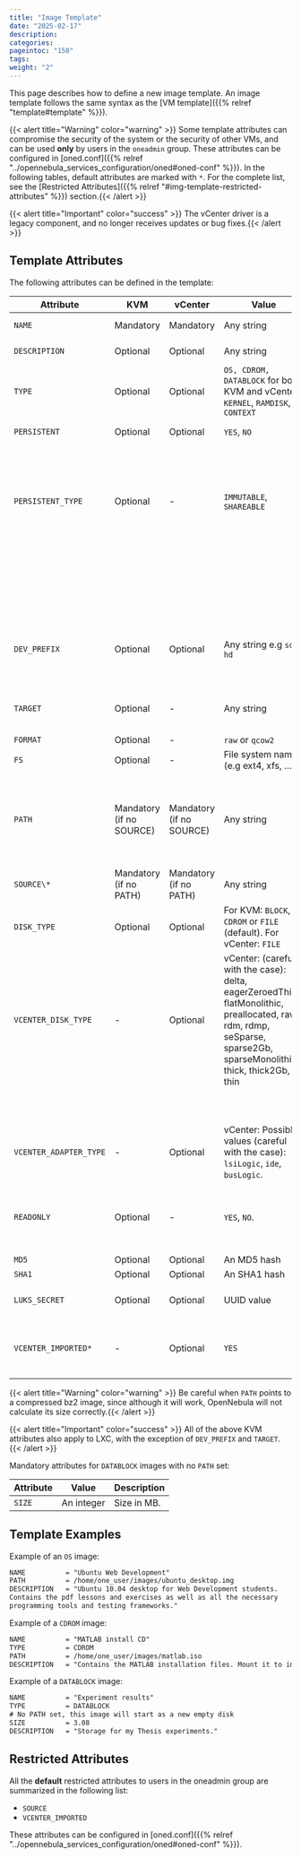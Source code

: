 ```yaml
---
title: "Image Template"
date: "2025-02-17"
description:
categories:
pageintoc: "150"
tags:
weight: "2"
---
```


<a id="img-template"></a>

<!--# Image Template -->

This page describes how to define a new image template. An image template follows the same syntax as the [VM template]({{% relref "template#template" %}}).

{{< alert title="Warning" color="warning" >}}
Some template attributes can compromise the security of the system or the security of other VMs, and can be used **only** by users in the `oneadmin` group. These attributes can be configured in [oned.conf]({{% relref "../opennebula_services_configuration/oned#oned-conf" %}}). In the following tables, default attributes are marked with `*`. For the complete list, see the [Restricted Attributes]({{% relref "#img-template-restricted-attributes" %}}) section.{{< /alert >}} 

{{< alert title="Important" color="success" >}}
The vCenter driver is a legacy component, and no longer receives updates or bug fixes.{{< /alert >}} 

## Template Attributes

The following attributes can be defined in the template:

| Attribute                                       | KVM                                    | vCenter                         | Value                                                                                                                                                                                     | Description                                                                                                                                                                                                                                                                                                                                                                                                                                       |
|-------------------------------------------------|----------------------------------------|---------------------------------|-------------------------------------------------------------------------------------------------------------------------------------------------------------------------------------------|---------------------------------------------------------------------------------------------------------------------------------------------------------------------------------------------------------------------------------------------------------------------------------------------------------------------------------------------------------------------------------------------------------------------------------------------------|
| `NAME`                                          | Mandatory                              | Mandatory                       | Any string                                                                                                                                                                                | Name that the Image will get. Every image must have a unique name.                                                                                                                                                                                                                                                                                                                                                                                |
| `DESCRIPTION`                                   | Optional                               | Optional                        | Any string                                                                                                                                                                                | Human readable description of the image for other users.                                                                                                                                                                                                                                                                                                                                                                                          |
| `TYPE`                                          | Optional                               | Optional                        | `OS, CDROM, DATABLOCK` for both KVM and vCenter, `KERNEL`, `RAMDISK`, `CONTEXT`                                                                                                           | Type of the image, explained in detail in the following section. If omitted, the default value is the one defined in oned.conf (install default is OS)                                                                                                                                                                                                                                                                                            |
| `PERSISTENT`                                    | Optional                               | Optional                        | `YES`, `NO`                                                                                                                                                                               | Persistence of the image. If omitted, the default value is `NO`.                                                                                                                                                                                                                                                                                                                                                                                  |
| `PERSISTENT_TYPE`<br/><br/><br/><br/><br/><br/> | Optional<br/><br/><br/><br/><br/><br/> | -<br/><br/><br/><br/><br/><br/> | `IMMUTABLE`, `SHAREABLE`<br/><br/><br/><br/><br/><br/>                                                                                                                                    | `IMMUTABLE` - An special persistent image, that will not be modified.<br/><br/><br/>`SHAREABLE` - Persistent image shareable by multiple VMs. Requires `raw` image `FORMAT` and shared datastore. [Virtualization driver]({{% relref "../opennebula_services_configuration/oned#oned-conf-virtualization-drivers" %}}) needs `SUPPORT_SHAREABLE = "yes"`<br/><br/><br/>This attribute should only be used for special storage configurations.<br/><br/>            |
| `DEV_PREFIX`                                    | Optional                               | Optional                        | Any string e.g `sd`, `hd`                                                                                                                                                                 | Prefix for the emulated device this image will be mounted at. For instance, `hd`, `sd`, or `vd` for KVM virtio. If omitted, the default value is the one defined in [oned.conf]({{% relref "../opennebula_services_configuration/oned#oned-conf" %}}) (installation default is `hd`).                                                                                                                                                                              |
| `TARGET`                                        | Optional                               | -                               | Any string                                                                                                                                                                                | Target for the emulated device this image will be mounted at. For instance, `hdb`, `sdc`. If omitted, it will be [assigned automatically]({{% relref "template#template-disks-device-mapping" %}}).                                                                                                                                                                                                                                                                |
| `FORMAT`                                        | Optional                               | -                               | `raw` or `qcow2`                                                                                                                                                                          | Format of the image backing file.                                                                                                                                                                                                                                                                                                                                                                                                                 |
| `FS`                                            | Optional                               | -                               | File system name (e.g ext4, xfs, …)                                                                                                                                                       | Specific file system type. It is used for formatting datablocks and volatile disks.                                                                                                                                                                                                                                                                                                                                                               |
| `PATH`                                          | Mandatory (if no SOURCE)               | Mandatory (if no SOURCE)        | Any string                                                                                                                                                                                | Path to the original file that will be copied to the image repository. If not specified for a `DATABLOCK` type image, an empty image will be created. Note that gzipped files are supported and OpenNebula will automatically decompress them. Bzip2 compressed files is also supported, but it’s strongly discouraged since OpenNebula will not calculate it’s size properly.                                                                    |
| `SOURCE\*`                                      | Mandatory (if no PATH)                 | Mandatory (if no PATH)          | Any string                                                                                                                                                                                | Source to be used in the DISK attribute. Useful for not file-based images.                                                                                                                                                                                                                                                                                                                                                                        |
| `DISK_TYPE`                                     | Optional                               | Optional                        | For KVM: `BLOCK`, `CDROM` or `FILE` (default). For vCenter: `FILE`                                                                                                                        | This is the type of the supporting media for the image: a block device (`BLOCK`) an ISO-9660 file or readonly block device (`CDROM`) or a plain file (`FILE`).                                                                                                                                                                                                                                                                                    |
| `VCENTER_DISK_TYPE`<br/><br/><br/><br/>         | -<br/><br/><br/><br/>                  | Optional<br/><br/><br/><br/>    | vCenter: (careful with the case): delta, eagerZeroedThick, flatMonolithic, preallocated, raw, rdm, rdmp, seSparse, sparse2Gb, sparseMonolithic, thick, thick2Gb, thin<br/><br/><br/><br/> | The type of disk has implications on performance and occupied space. Values (careful with the case): delta, eagerZeroedThick, flatMonolithic, preallocated, raw, rdm, rdmp, seSparse, sparse2Gb, sparseMonolithic, thick, thick2Gb, thin.<br/><br/><br/>More information [in the VMware documentation](http://pubs.vmware.com/vsphere-60/index.jsp?topic=%2Fcom.vmware.wssdk.apiref.doc%2Fvim.VirtualDiskManager.VirtualDiskType.html).<br/><br/> |
| `VCENTER_ADAPTER_TYPE`                          | -                                      | Optional                        | vCenter: Possible values (careful with the case): `lsiLogic`, `ide`, `busLogic`.                                                                                                          | Type of controller to be used with this disk. More information [in the VMware documentation](http://pubs.vmware.com/vsphere-60/index.jsp#com.vmware.wssdk.apiref.doc/vim.VirtualDiskManager.VirtualDiskAdapterType.html)                                                                                                                                                                                                                          |
| `READONLY`                                      | Optional                               | -                               | `YES`, `NO`.                                                                                                                                                                              | This attribute should only be used for special storage configurations. It sets how the image is going to be exposed to the hypervisor. Images of type `CDROM` and those with PERSISTENT_TYPE set to `IMMUTABLE` will have `READONLY` set to `YES`. Otherwise, by default it is set to `NO`.                                                                                                                                                       |
| `MD5`                                           | Optional                               | Optional                        | An MD5 hash                                                                                                                                                                               | MD5 hash to check for image integrity.                                                                                                                                                                                                                                                                                                                                                                                                            |
| `SHA1`                                          | Optional                               | Optional                        | An SHA1 hash                                                                                                                                                                              | SHA1 hash to check for image integrity.                                                                                                                                                                                                                                                                                                                                                                                                           |
| `LUKS_SECRET`                                   | Optional                               | Optional                        | UUID value                                                                                                                                                                                | This attribute needs to be set for LUKS-encrypted images. Its value is UUID registered on hypervisor nodes as an identifier for the LUKS secret.                                                                                                                                                                                                                                                                                                  |
| `VCENTER_IMPORTED*`                            | -                                      | Optional                        | `YES`                                                                                                                                                                                     | vCenter: This attribute is set to `YES` automatically when an IMAGE has been imported e.g an imported template. If set to YES, OpenNebula won’t remove from vCenter this image when the image is deleted from OpenNebula.                                                                                                                                                                                                                         |

{{< alert title="Warning" color="warning" >}}
Be careful when `PATH` points to a compressed bz2 image, since although it will work, OpenNebula will not calculate its size correctly.{{< /alert >}} 

{{< alert title="Important" color="success" >}}
All of the above KVM attributes also apply to LXC, with the exception of `DEV_PREFIX` and `TARGET`.{{< /alert >}} 

Mandatory attributes for `DATABLOCK` images with no `PATH` set:

| Attribute   | Value      | Description   |
|-------------|------------|---------------|
| `SIZE`      | An integer | Size in MB.   |

## Template Examples

Example of an `OS` image:

```default
NAME          = "Ubuntu Web Development"
PATH          = /home/one_user/images/ubuntu_desktop.img
DESCRIPTION   = "Ubuntu 10.04 desktop for Web Development students.
Contains the pdf lessons and exercises as well as all the necessary
programming tools and testing frameworks."
```

Example of a `CDROM` image:

```default
NAME          = "MATLAB install CD"
TYPE          = CDROM
PATH          = /home/one_user/images/matlab.iso
DESCRIPTION   = "Contains the MATLAB installation files. Mount it to install MATLAB on new OS images."
```

Example of a `DATABLOCK` image:

```default
NAME          = "Experiment results"
TYPE          = DATABLOCK
# No PATH set, this image will start as a new empty disk
SIZE          = 3.08
DESCRIPTION   = "Storage for my Thesis experiments."
```

<a id="img-template-restricted-attributes"></a>

## Restricted Attributes

All the **default** restricted attributes to users in the oneadmin group are summarized in the following list:

* `SOURCE`
* `VCENTER_IMPORTED`

These attributes can be configured in [oned.conf]({{% relref "../opennebula_services_configuration/oned#oned-conf" %}}).
